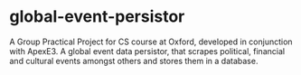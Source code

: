 # global-event-persistor
A Group Practical Project for CS course at Oxford, developed in conjunction with ApexE3. A global event data persistor, that scrapes political, financial and cultural events amongst others and stores them in a database. 
